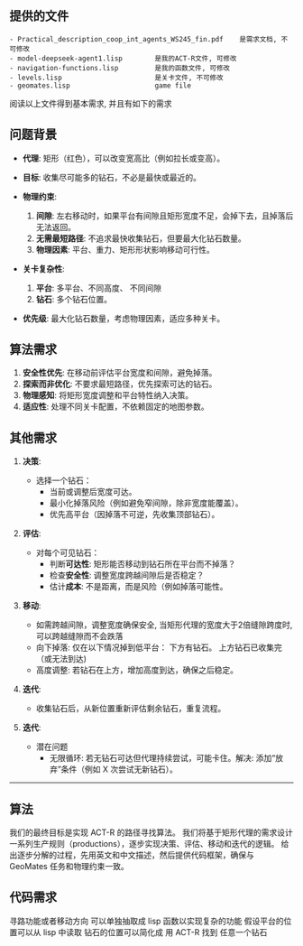 ## 提供的文件

    - Practical_description_coop_int_agents_WS245_fin.pdf    是需求文档, 不可修改
    - model-deepseek-agent1.lisp        是我的ACT-R文件, 可修改
    - navigation-functions.lisp         是我的函数文件, 可修改        
    - levels.lisp                       是关卡文件, 不可修改
    - geomates.lisp                     game file

阅读以上文件得到基本需求, 并且有如下的需求

## 问题背景
- **代理**: 矩形（红色），可以改变宽高比（例如拉长或变高）。
- **目标**: 收集尽可能多的钻石，不必是最快或最近的。

- **物理约束**:
  1. **间隙**: 左右移动时，如果平台有间隙且矩形宽度不足，会掉下去，且掉落后无法返回。
  2. **无需最短路径**: 不追求最快收集钻石，但要最大化钻石数量。
  3. **物理因素**: 平台、重力、矩形形状影响移动可行性。
- **关卡复杂性**:
   1. **平台**: 多平台、不同高度、 不同间隙
   2. **钻石**: 多个钻石位置。
- **优先级**: 最大化钻石数量，考虑物理因素，适应多种关卡。

## 算法需求
1. **安全性优先**: 在移动前评估平台宽度和间隙，避免掉落。
2. **探索而非优化**: 不要求最短路径，优先探索可达的钻石。
3. **物理感知**: 将矩形宽度调整和平台特性纳入决策。
4. **适应性**: 处理不同关卡配置，不依赖固定的地图参数。

## 其他需求
1. **决策**:
   - 选择一个钻石：
     - 当前或调整后宽度可达。
     - 最小化掉落风险（例如避免窄间隙，除非宽度能覆盖）。
     - 优先高平台（因掉落不可逆，先收集顶部钻石）。
    
2. **评估**:
   - 对每个可见钻石：
     - 判断**可达性**: 矩形能否移动到钻石所在平台而不掉落？
     - 检查**安全性**: 调整宽度跨越间隙后是否稳定？
     - 估计**成本**: 不是距离，而是风险（例如掉落可能性。

3. **移动**:
   - 如需跨越间隙，调整宽度确保安全, 当矩形代理的宽度大于2倍缝隙跨度时, 可以跨越缝隙而不会跌落
   - 向下掉落: 仅在以下情况掉到低平台：
        下方有钻石。
        上方钻石已收集完（或无法到达)
   - 高度调整: 若钻石在上方，增加高度到达，确保之后稳定。

4. **迭代**:
   - 收集钻石后，从新位置重新评估剩余钻石，重复流程。

5. **迭代**:
    - 潜在问题
      - 无限循环: 若无钻石可达但代理持续尝试，可能卡住。解决: 添加“放弃”条件（例如 X 次尝试无新钻石）。

--------------------------------------------------------------------------------------------

## 算法
我们的最终目标是实现 ACT-R 的路径寻找算法。
我们将基于矩形代理的需求设计一系列生产规则（productions），逐步实现决策、评估、移动和迭代的逻辑。
给出逐步分解的过程，先用英文和中文描述，然后提供代码框架，确保与 GeoMates 任务和物理约束一致。

## 代码需求
寻路功能或者移动方向 可以单独抽取成 lisp 函数以实现复杂的功能
假设平台的位置可以从 lisp 中读取
钻石的位置可以简化成 用 ACT-R 找到 任意一个钻石
